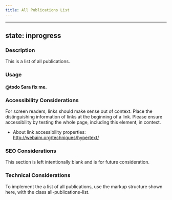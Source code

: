 ```yaml
---
title: All Publications List
---
```


---
state: inprogress
---

### Description
This is a list of all publications.

### Usage
#### @todo Sara fix me.

### Accessibility Considerations
For screen readers, links should make sense out of context. Place the distinguishing information of links at the beginning of a link. Please ensure accessibility by testing the whole page, including this element, in context.

* About link accessibility properties: http://webaim.org/techniques/hypertext/

### SEO Considerations
This section is left intentionally blank and is for future consideration.

### Technical Considerations
To implement the a list of all publications, use the markup structure shown here, with the class all-publications-list.
